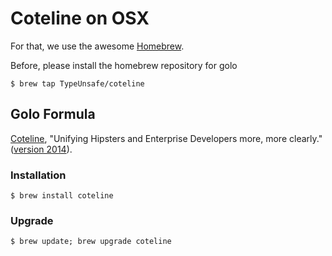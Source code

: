 # Coteline on OSX

For that, we use the awesome [Homebrew](http://mxcl.github.com/homebrew/index.html).

Before, please install the homebrew repository for golo
```shell
$ brew tap TypeUnsafe/coteline
```

## Golo Formula

[Coteline](http://typeunsafe.github.io/coteline/), "Unifying Hipsters and Enterprise Developers more, more clearly." ([version 2014](https://github.com/TypeUnsafe/coteline-lang/releases/tag/ffff-me-iam-famous-spring-2014)).

### Installation

```shell
$ brew install coteline
```

### Upgrade
```shell
$ brew update; brew upgrade coteline
